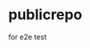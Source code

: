 # publicrepo
for e2e test



































































































































































































































































































































































































































































































































































































































































































































































































































































































































































































































































































































































































































































































































































































































































































































































































































































































































































































































































































































































































































































































